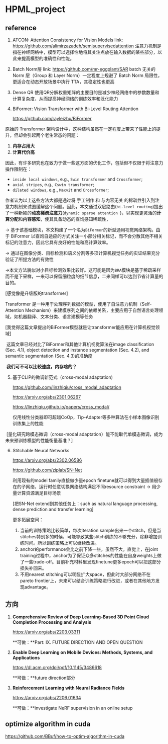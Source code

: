 

# HPML_project

## reference
1. ATCON: Attention Consistency for Vision Models
     link: https://github.com/alimirzazadeh/semisupervisedattention
       注意力机制是指在神经网络中，模型可以选择性地将其关注点放在输入数据的某些部分，以此来提高模型的准确性和性能。

2. Batch Norm层
     link: https://github.com/mr-eggplant/SAR
       batch 无关的 Norm 层（Group 和 Layer Norm）一定程度上规避了 Batch Norm 局限性，更适合在动态开放场景中执行 TTA，其稳定性也更高

3. Dense QR
     使用QR分解权重矩阵的主要目的是减少神经网络中的参数数量和计算复杂度，从而提高神经网络的训练效率和泛化能力

4. BiFormer: Vision Transformer with Bi-Level Routing Attention

     https://github.com/rayleizhu/BiFormer

  原始的 Transformer 架构设计中，这种结构虽然在一定程度上带来了性能上的提升，但却会引起两个老生常态的问题：

  1. **内存占用大**
  2. **计算代价高**

  因此，有许多研究也在致力于做一些这方面的优化工作，包括但不仅限于将注意力操作限制在：

  - `inside local windows`, e.g., `Swin transformer` and `Crossformer`;
  - `axial stripes`, e.g., `Cswin transformer`;
  - `dilated windows`, e.g., `Maxvit` and `Crossformer`;

  作者认为以上这些方法大都是通过将 手工制作 和 与内容无关 的稀疏性引入到注意力机制来试图缓解这个问题。因此，本文通过双层路由(`bi-level routing`)提出了一种新颖的**动态稀疏注意力**(`dynamic sparse attention `)，以实现更灵活的**计算分配**和**内容感知**，使其具备动态的查询感知稀疏性，

  -> 基于该基础模块，本文构建了一个名为`BiFormer`的新型通用视觉网络架构。由于 BiFormer 以查询自适应的方式关注一小部分相关标记，而不会分散其他不相关标记的注意力，因此它具有良好的性能和高计算效率。

  -> 通过在图像分类、目标检测和语义分割等多项计算机视觉任务的实证结果充分验证了所提方法的有效性

  ->本文方法貌似对小目标检测效果比较好。这可能是因为`BRA`模块是基于稀疏采样而不是下采样，一来可以保留细粒度的细节信息，二来同样可以达到节省计算量的目的。

  [感觉像是升级版的transformer]

  Transformer 是一种用于处理序列数据的模型，使用了自注意力机制（Self-Attention Mechanism）来建模序列之间的依赖关系，主要应用于自然语言处理领域，如机器翻译、文本分类、语言建模等任务

  [我觉得这篇文章提出的BiFormer模型就是让transformer能应用在计算机视觉领域]



​		这篇文章已经对比了BiFormer和其他计算机视觉算法在image classification (Sec. 4.1), object detection and instance segmentation (Sec. 4.2), and semantic segmentation (Sec. 4.3)的准确度



​		**我们可不可以比较速度，内存啥的？**

5. 基于CLIP的微调新范式（cross-modal adaptation)

   https://github.com/linzhiqiu/cross_modal_adaptation

   https://arxiv.org/abs/2301.06267

   https://linzhiqiu.github.io/papers/cross_modal/

   仅用线性分类器即可超越CoOp，Tip-Adapter等多种算法在小样本图像识别训练集上的性能

​		[量化研究跨模态微调（cross-modal adaptation）能不能取代单模态微调，成为未来预训练模型的性能衡量基准？]



6. Stitchable Neural Networks

   https://arxiv.org/abs/2302.06586

   https://github.com/ziplab/SN-Net

   利用现有的model family直接做少量epoch finetune就可以得到大量插值般存在的子网络，运行时任意切换网络结构满足不同resource constraint -> 用少量计算资源满足目标场景

   [把SN-Net extend到其他任务上：such as natural language processing, dense prediction and transfer learning]

   更多拓展空间：

   1. 当前的训练策略比较简单，每次iteration sample出来一个stitch，但是当stitches特别多的时候，可能导致某些stitch训练的不够充分，除非增加训练时间。所以训练策略上可以继续改进。
   2. anchor的performance会比之前下降一些，虽然不大。直觉上，在joint training过程中，anchor为了保证众多stitches的性能在自身weights上做了一些trade-off。目前补充材料里发现finetune更多epoch可以把这部分损失补回来。
   3. 不用nearest stitching可以明显扩大space，但此时大部分网络不在pareto frontier上，未来可以结合训练策略进行改进，或者在其他地方发现advantage。





## 方向

1. **Comprehensive Review of Deep Learning-Based 3D Point Cloud Completion Processing and Analysis**

   https://arxiv.org/abs/2203.03311

   **可做：**Part: IX. FUTURE DIRECTION AND OPEN QUESTION

2. **Enable Deep Learning on Mobile Devices: Methods, Systems, and Applications**

   https://dl.acm.org/doi/pdf/10.1145/3486618

   **可做：**future direction部分

3. **Reinforcement Learning with Neural Radiance Fields**

   https://arxiv.org/abs/2206.01634

   **可做：**investigate NeRF supervision in an online setup



## optimize algorithm in cuda
https://github.com/BBuf/how-to-optim-algorithm-in-cuda
